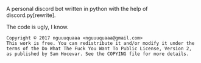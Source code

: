A personal discord bot written in python with the help of discord.py[rewrite].

The code is ugly, I know.

```
Copyright © 2017 nguuuquaaa <nguuuquaaa@gmail.com>
This work is free. You can redistribute it and/or modify it under the
terms of the Do What The Fuck You Want To Public License, Version 2,
as published by Sam Hocevar. See the COPYING file for more details.
```